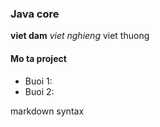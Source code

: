 ### Java core
**viet dam**
*viet nghieng*
viet thuong

#### Mo ta project
- Buoi 1:
- Buoi 2:

markdown syntax
